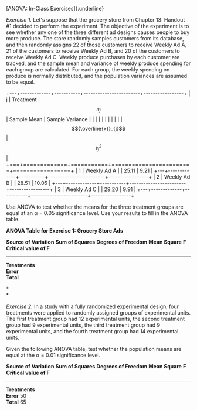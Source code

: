 [ANOVA: In-Class Exercises]{.underline}

*Exercise 1.* Let's suppose that the grocery store from Chapter 13:
Handout \#1 decided to perform the experiment. The objective of the
experiment is to see whether any one of the three different ad designs
causes people to buy more produce. The store randomly samples customers
from its database, and then randomly assigns 22 of those customers to
receive Weekly Ad A, 21 of the customers to receive Weekly Ad B, and 20
of the customers to receive Weekly Ad C. Weekly produce purchases by
each customer are tracked, and the sample mean and variance of weekly
produce spending for each group are calculated. For each group, the
weekly spending on produce is normally distributed, and the population
variances are assumed to be equal.

+---+-------------+-----------+------------------------+-----------------+
| j | Treatment   | $$n_{j}$$ | Sample Mean            | Sample Variance |
|   |             |           |                        |                 |
|   |             |           | $${\overline{x}}_{j}$$ | $${s_{j}}^{2}$$ |
+===+=============+===========+========================+=================+
| 1 | Weekly Ad A |           | 25.11                  | 9.21            |
+---+-------------+-----------+------------------------+-----------------+
| 2 | Weekly Ad B |           | 28.51                  | 10.05           |
+---+-------------+-----------+------------------------+-----------------+
| 3 | Weekly Ad C |           | 29.20                  | 9.91            |
+---+-------------+-----------+------------------------+-----------------+

Use ANOVA to test whether the means for the three treatment groups are
equal at an $\alpha\  = \ 0.05$ significance level. Use your results to
fill in the ANOVA table.

**ANOVA Table for Exercise 1: Grocery Store Ads**

  **Source of Variation**   **Sum of Squares**   **Degrees of Freedom**   **Mean Square**   **F**   **Critical value of F**
  ------------------------- -------------------- ------------------------ ----------------- ------- -------------------------
  **Treatments**                                                                                    
  **Error**                                                                                         
  **Total**                                                                                         

*\
*

*Exercise 2.* In a study with a fully randomized experimental design,
four treatments were applied to randomly assigned groups of experimental
units. The first treatment group had 12 experimental units, the second
treatment group had 9 experimental units, the third treatment group had
9 experimental units, and the fourth treatment group had 14 experimental
units.

Given the following ANOVA table, test whether the population means are
equal at the α = 0.01 significance level.

  **Source of Variation**   **Sum of Squares**   **Degrees of Freedom**   **Mean Square**   **F**   **Critical value of F**
  ------------------------- -------------------- ------------------------ ----------------- ------- -------------------------
  **Treatments**                                                                                    
  **Error**                 50                                                                      
  **Total**                 65                                                                      
